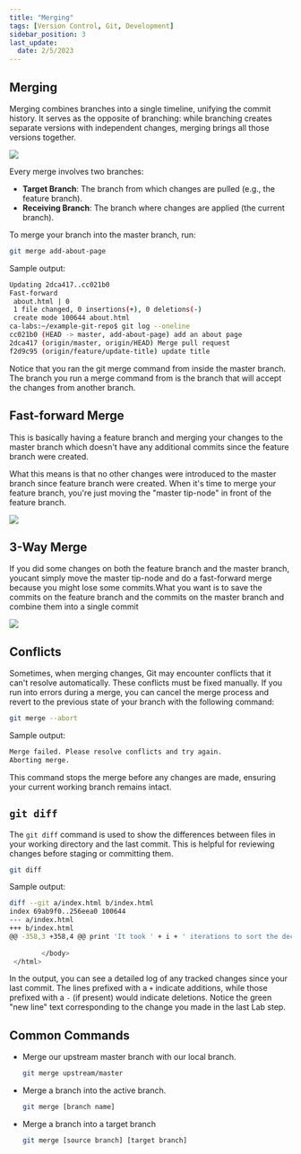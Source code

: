 ```yaml
---
title: "Merging"
tags: [Version Control, Git, Development]
sidebar_position: 3
last_update:
  date: 2/5/2023
---
```




## Merging

Merging combines branches into a single timeline, unifying the commit history. It serves as the opposite of branching: while branching creates separate versions with independent changes, merging brings all those versions together.

<div style={{textAlign: 'center'}}>

![](/img/docs/merge2.png)

</div>

Every merge involves two branches:

- **Target Branch**: The branch from which changes are pulled (e.g., the feature branch).
- **Receiving Branch**: The branch where changes are applied (the current branch).

To merge your branch into the master branch, run:

```bash
git merge add-about-page
```

Sample output:

```bash
Updating 2dca417..cc021b0
Fast-forward
 about.html | 0
 1 file changed, 0 insertions(+), 0 deletions(-)
 create mode 100644 about.html
ca-labs:~/example-git-repo$ git log --oneline
cc021b0 (HEAD -> master, add-about-page) add an about page
2dca417 (origin/master, origin/HEAD) Merge pull request 
f2d9c95 (origin/feature/update-title) update title 
```

Notice that you ran the git merge command from inside the master branch. The branch you run a merge command from is the branch that will accept the changes from another branch.

## Fast-forward Merge

This is basically having a feature branch and merging your changes to the master branch which doesn't have any additional commits since the feature branch were created.

What this means is that no other changes were introduced to the master branch since feature branch were created. When it's time to merge your feature branch, you're just moving the "master tip-node" in front of the feature branch.


<div style={{textAlign: 'center'}}>

![](/img/docs/mergeff2.png)

</div>


## 3-Way Merge

If you did some changes on both the feature branch and the master branch, youcant simply move the master tip-node and do a fast-forward merge because you might lose some commits.What you want is to save the commits on the feature branch and the commits on the master branch and combine them into a single commit


<div style={{textAlign: 'center'}}>

![](/img/docs/mergeff3.png)

</div>


## Conflicts

Sometimes, when merging changes, Git may encounter conflicts that it can't resolve automatically. These conflicts must be fixed manually. If you run into errors during a merge, you can cancel the merge process and revert to the previous state of your branch with the following command:

```bash
git merge --abort
```

Sample output:

```bash
Merge failed. Please resolve conflicts and try again.
Aborting merge.
```

This command stops the merge before any changes are made, ensuring your current working branch remains intact.


## `git diff`

The `git diff` command is used to show the differences between files in your working directory and the last commit. This is helpful for reviewing changes before staging or committing them.


```bash
git diff
```

Sample output:

```bash 
diff --git a/index.html b/index.html
index 69ab9f0..256eea0 100644
--- a/index.html
+++ b/index.html
@@ -358,3 +358,4 @@ print 'It took ' + i + ' iterations to sort the deck.';</code></pre>
 
        </body>
 </html>
```

In the output, you can see a detailed log of any tracked changes since your last commit. The lines prefixed with a `+` indicate additions, while those prefixed with a `-` (if present) would indicate deletions. Notice the green "new line" text corresponding to the change you made in the last Lab step.

## Common Commands

- Merge our upstream master branch with our local branch.

    ```bash
    git merge upstream/master
    ```

- Merge a branch into the active branch.

    ```bash
    git merge [branch name]	
    ```

- Merge a branch into a target branch
    
    ```bash
    git merge [source branch] [target branch]
    ```
